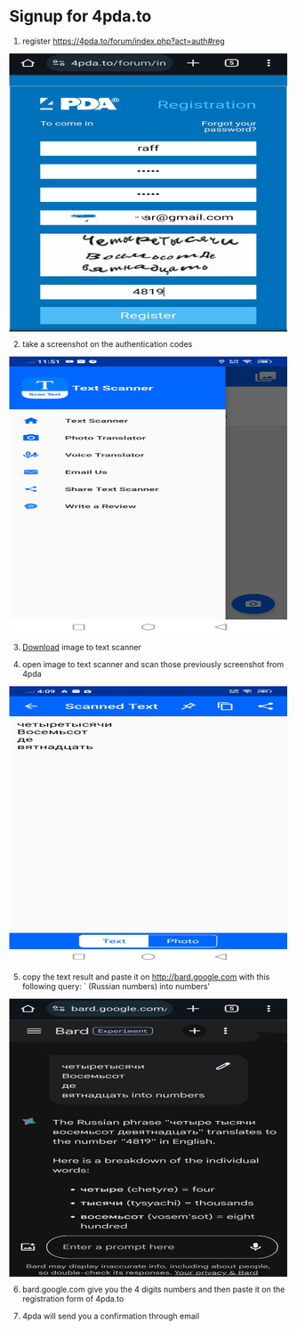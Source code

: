 # Signup for 4pda.to

1. register https://4pda.to/forum/index.php?act=auth#reg

<img align="center" width="500" height="500" src="https://github.com/xiv3r/4pda.to/blob/main/main/IMG_20231225_160355.jpg">

2. take a screenshot on the authentication codes

<img align="center" width="500" height="500" src="https://github.com/xiv3r/4pda.to/blob/main/main/Screenshot_20231227_115135.jpg">

3. [Download](https://github.com/xiv3r/4pda.to/releases/download/App/Text.Scanner.v4.5.3.Premium.apk) image to text scanner

4. open image to text scanner and scan those previously screenshot from 4pda

<img align="center" width="500" height="500" src="https://github.com/xiv3r/4pda.to/blob/main/main/Screenshot_20231225_160912.jpg">

5. copy the text result and paste it on http://bard.google.com with this following query: ` (Russian numbers) into numbers'
<img align="center" width="500" height="500" src="https://github.com/xiv3r/4pda.to/blob/main/main/IMG_20231225_161136.jpg">


6. bard.google.com give you the 4 digits numbers and then paste it on the registration form of 4pda.to

7. 4pda will send you a confirmation through email

